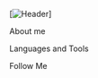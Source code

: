 [![Header](https://github.com/Esver18/Esver18/blob/main/assets/DSC08475-2.jpg)]

About me

Languages and Tools

Follow Me